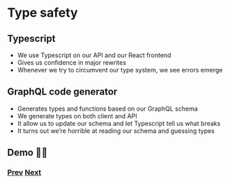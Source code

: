 # Type safety

## Typescript

- We use Typescript on our API and our React frontend
- Gives us confidence in major rewrites
- Whenever we try to circumvent our type system, we see errors emerge

## GraphQL code generator

- Generates types and functions based on our GraphQL schema
- We generate types on both client and API
- It allow us to update our schema and let Typescript tell us what breaks
- It turns out we’re horrible at reading our schema and guessing types

## Demo 👨‍💻

### [Prev](./06.md) [Next](./08.md)
